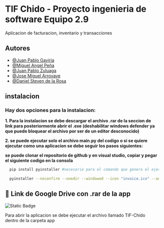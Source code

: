 
# **TIF Chido - Proyecto ingenieria de software Equipo 2.9**

Aplicacion de facturacion, inventario y transacciones


## **Autores**

- [@Juan Pablo Gaviria](https://github.com/Darkblack595)
- [@Miguel Angel Peña](https://github.com/DarthKar)
- [@Juan Pablo Zuluaga](https://github.com/Ritz38)
- [@Jose Miguel Arroyave](https://github.com/JoseArroyave)
- [@Daniel Steven de la Rosa](https://github.com/Danieldlr13)

## **instalacion**
### Hay dos opciones para la instalacion: 

**1. Para la instalacion se debe descargar el archivo .rar de la seccion de link para posteriormente abrir el .exe (deshabilitar windows defender ya que puede bloquear el archivo por ser de un editor desconocido)**

**2. se puede ejecutar solo el archivo main.py del codigo o si se quiere ejecutar como una aplicacion se debe seguir los pasos siguientes:**

**se puede clonar el repositorio de github y en visual studio, copiar y pegar el siguiente codigo en la consola**


```bash
  pip install pyinstaller #necesario para el comando que genera el ejecutable
  
  pyinstaller --noconfirm --onedir --windowed --icon "invoice.ico" --add-data "addPlatoAc_ui.py;." --add-data "control_bd.py;." --add-data "dialogoAgregarPlatos.py;." --add-data "dialogoOrden_ui.py;." --add-data "estado.json;." --add-data "exporControl.py;." --add-data "formBorrarInv_ui.py;." --add-data "formEditarInv_ui.py;." --add-data "formularioAI_ui.py;." --add-data "formularioControl.py;." --add-data "Inventario.db;." --add-data "paginaPrincipal.py;." --add-data "paginaPrincipal_ui.py;." --add-data "recursos_rc.py;." --add-data "recursos_rc;recursos_rc/" --add-data "build;build/" "main.py"

```
    
## 🔗 Link de Google Drive con .rar de la app
![Static Badge](https://img.shields.io/badge/Google-Drive-brightgreen?style=for-the-badge)

Para abrir la aplicacion se debe ejecutar el archivo llamado TIF-Chido dentro de la carpeta app


